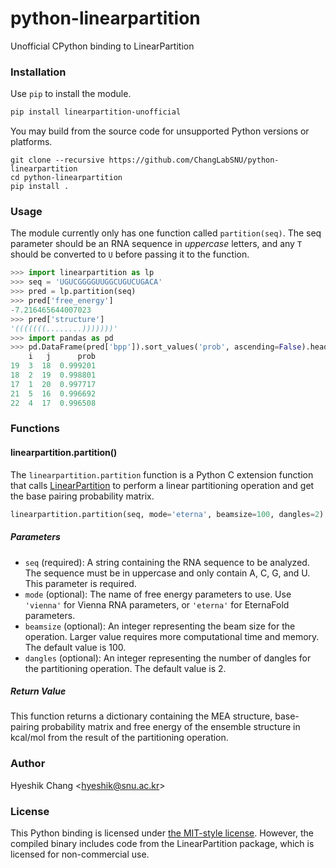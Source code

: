 # python-linearpartition

Unofficial CPython binding to LinearPartition

### Installation

Use `pip` to install the module.

```bash
pip install linearpartition-unofficial
```

You may build from the source code for unsupported Python versions or platforms.

```bas
git clone --recursive https://github.com/ChangLabSNU/python-linearpartition
cd python-linearpartition
pip install .
```

### Usage

The module currently only has one function called `partition(seq)`.
The seq parameter should be an RNA sequence in *uppercase* letters,
and any `T` should be converted to `U` before passing it to the function.

```python
>>> import linearpartition as lp
>>> seq = 'UGUCGGGGUUGGCUGUCUGACA'
>>> pred = lp.partition(seq)
>>> pred['free_energy']
-7.216465644007023
>>> pred['structure']
'(((((((........)))))))'
>>> import pandas as pd
>>> pd.DataFrame(pred['bpp']).sort_values('prob', ascending=False).head()
    i   j      prob
19  3  18  0.999201
18  2  19  0.998801
17  1  20  0.997717
21  5  16  0.996692
22  4  17  0.996508
```

### Functions

#### linearpartition.partition()

The `linearpartition.partition` function is a Python C extension function that
calls [LinearPartition](https://github.com/LinearFold/LinearPartition) to
perform a linear partitioning operation and get the base pairing probability
matrix.

```python
linearpartition.partition(seq, mode='eterna', beamsize=100, dangles=2)
```

##### Parameters

- `seq` (required): A string containing the RNA sequence to be analyzed.
  The sequence must be in uppercase and only contain A, C, G, and U.
  This parameter is required.
- `mode` (optional): The name of free energy parameters to use. Use
  `'vienna'` for Vienna RNA parameters, or `'eterna'` for EternaFold
  parameters.
- `beamsize` (optional): An integer representing the beam size for the
  operation. Larger value requires more computational time and memory.
  The default value is 100.
- `dangles` (optional): An integer representing the number of dangles for
  the partitioning operation. The default value is 2.

##### Return Value

This function returns a dictionary containing the MEA structure,
base-pairing probability matrix and free energy of the ensemble
structure in kcal/mol from the result of the partitioning operation.

### Author

Hyeshik Chang &lt;hyeshik@snu.ac.kr&gt;

### License

This Python binding is licensed under [the MIT-style license](LICENSE).
However, the compiled binary includes code from the LinearPartition
package, which is licensed for non-commercial use.